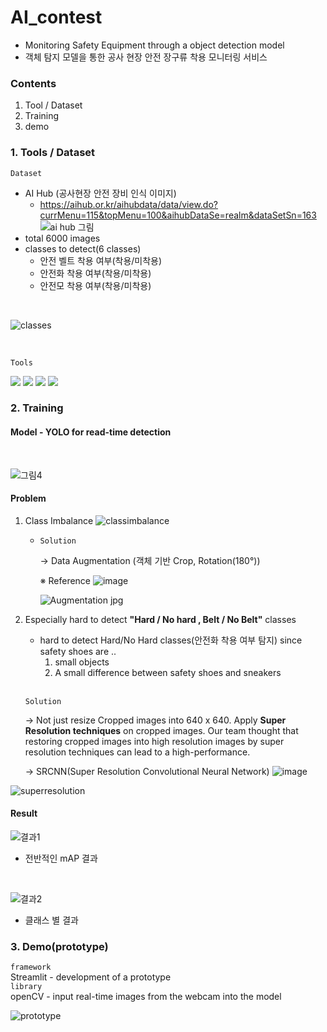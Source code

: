 # AI_contest
- Monitoring Safety Equipment through a object detection model
- 객체 탐지 모델을 통한 공사 현장 안전 장구류 착용 모니터링 서비스
### Contents
1. Tool / Dataset
2. Training
3. demo
### 1. Tools / Dataset
`Dataset`
- AI Hub (공사현장 안전 장비 인식 이미지)
  - https://aihub.or.kr/aihubdata/data/view.do?currMenu=115&topMenu=100&aihubDataSe=realm&dataSetSn=163
![ai hub 그림](https://github.com/GluteusStrength/Capstone-Design/assets/48168432/585207bf-4781-4579-bdc2-5d1c4f58f5af)
- total 6000 images
- classes to detect(6 classes)
  - 안전 벨트 착용 여부(착용/미착용)
  - 안전화 착용 여부(착용/미착용)
  - 안전모 착용 여부(착용/미착용)
<br>

![classes](https://github.com/GluteusStrength/Capstone-Design/assets/48168432/8d191044-2e23-4f78-a7b6-1f2078fc02f4)

<br/>

`Tools`
<br>

<img src="https://img.shields.io/badge/python-3776AB?style=for-the-badge&logo=python&logoColor=white"> <img src="https://img.shields.io/badge/pytorch-EE4C2C?style=for-the-badge&logo=pytorch&logoColor=white"> <img src="https://img.shields.io/badge/openCV-5C3EE8?style=for-the-badge&logo=pytorch&logoColor=white"> <img src="https://img.shields.io/badge/streamlit-FF4B4B?style=for-the-badge&logo=pytorch&logoColor=white">

### 2. Training
#### Model - YOLO for read-time detection
<br>

![그림4](https://github.com/GluteusStrength/Capstone-Design/assets/48168432/b67113a8-f350-4b8c-a71a-0bf2596e9077)

#### Problem
1. Class Imbalance
![classimbalance](https://github.com/GluteusStrength/Capstone-Design/assets/48168432/a4109ec9-0dde-4b7c-8eac-fbbc89bc74d8)
   - `Solution`

     → Data Augmentation (객체 기반 Crop, Rotation(180°))
     
     ※ Reference
     ![image](https://github.com/GluteusStrength/AI_contest/assets/48168432/23b17372-26a7-46c3-befc-7824cd3c84b3)


     ![Augmentation jpg](https://github.com/GluteusStrength/Capstone-Design/assets/48168432/0cf3469f-0657-4629-9c94-0c6d0b990ee3)
     
     
2. Especially hard to detect **"Hard / No hard , Belt / No Belt"** classes
   - hard to detect Hard/No Hard classes(안전화 착용 여부 탐지) since safety shoes are ..
     1. small objects
     2. A small difference between safety shoes and sneakers
   <br>

   `Solution`

   → Not just resize Cropped images into 640 x 640. Apply **Super Resolution techniques** on cropped images. Our team thought that restoring cropped images into high resolution images by super resolution techniques can lead to a high-performance.

    → SRCNN(Super Resolution Convolutional Neural Network)
![image](https://github.com/GluteusStrength/AI_contest/assets/48168432/a463e42c-ccde-438d-bd0a-51cf83060901)

![superresolution](https://github.com/GluteusStrength/Capstone-Design/assets/48168432/2c77c017-dcee-47c4-ab8e-6f2201f5ffe3)

#### Result
![결과1](https://github.com/GluteusStrength/Capstone-Design/assets/48168432/1b6aa6ce-d445-4058-9b0b-f47a2a6d109c)
- 전반적인 mAP 결과
<br>

![결과2](https://github.com/GluteusStrength/Capstone-Design/assets/48168432/f53905b9-12ac-4886-b5ad-9e762b668cc4)
- 클래스 별 결과

### 3. Demo(prototype)
`framework`
<br> Streamlit - development of a prototype
<br>
`library`
<br>
openCV - input real-time images from the webcam into the model

![prototype](https://github.com/GluteusStrength/Capstone-Design/assets/48168432/d2079e33-e3e9-4104-8a19-fa57773fadf1)
